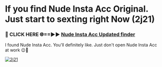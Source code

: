 # If you find Nude Insta Acc Original. Just start to sexting right Now (2j21)

<h3>🔴 CLICK HERE 🌐==►► <a href="https://tinyurl.com/mtbk5fxa" rel="nofollow">Nude Insta Acc Updated finder</a></h3>

I found Nude Insta Acc. You'll definitely like. Just don't open Nude Insta Acc at work 😉💬

[![2j21](https://i.imgur.com/Q8WKrnY.jpeg)](https://tinyurl.com/mtbk5fxa)
